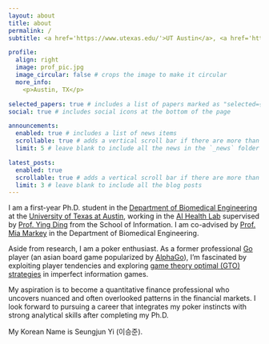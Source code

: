 ```yaml
---
layout: about
title: about
permalink: /
subtitle: <a href='https://www.utexas.edu/'>UT Austin</a>, <a href='https://www.bme.utexas.edu/'>BME</a>.

profile:
  align: right
  image: prof_pic.jpg
  image_circular: false # crops the image to make it circular
  more_info: 
    <p>Austin, TX</p>

selected_papers: true # includes a list of papers marked as "selected={true}"
social: true # includes social icons at the bottom of the page

announcements:
  enabled: true # includes a list of news items
  scrollable: true # adds a vertical scroll bar if there are more than 3 news items
  limit: 5 # leave blank to include all the news in the `_news` folder

latest_posts:
  enabled: true
  scrollable: true # adds a vertical scroll bar if there are more than 3 new posts items
  limit: 3 # leave blank to include all the blog posts
---
```


I am a first-year Ph.D. student in the [Department of Biomedical Engineering](https://www.bme.utexas.edu/) at the [University of Texas at Austin](https://www.utexas.edu/), working in the [AI Health Lab](https://aihealth.ischool.utexas.edu/) supervised by [Prof. Ying Ding](https://yingding.ischool.utexas.edu/) from the School of Information. I am co-advised by [Prof. Mia Markey](https://www.bme.utexas.edu/people/faculty-directory/markey) in the Department of Biomedical Engineering.

Aside from research, I am a poker enthusiast. As a former professional [Go](https://en.wikipedia.org/wiki/Go_(game)#:~:text=The%20standard%20Go%20board%20has,c.%204th%20century%20BCE) player (an asian board game popularized by [AlphaGo](https://deepmind.google/research/projects/alphago/)), I’m fascinated by exploiting player tendencies and exploring [game theory optimal (GTO) strategies](https://blog.gtowizard.com/what-is-gto-in-poker/) in imperfect information games.

My aspiration is to become a quantitative finance professional who uncovers nuanced and often overlooked patterns in the financial markets. I look forward to pursuing a career that integrates my poker instincts with strong analytical skills after completing my Ph.D.

My Korean Name is Seungjun Yi (이승준). 

